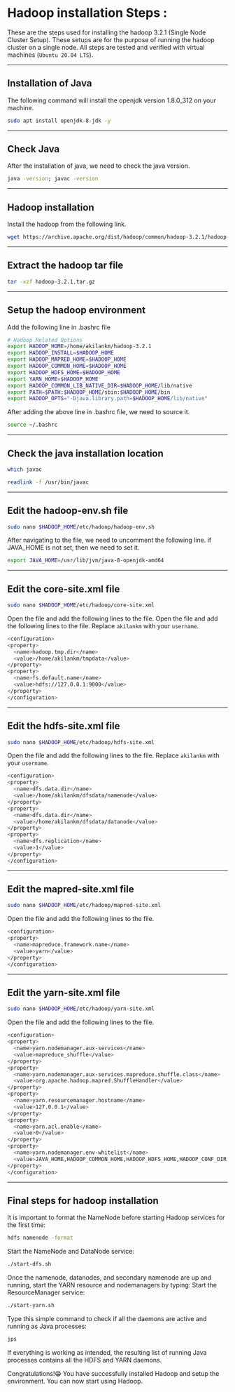 # Hadoop installation Steps :
These are the steps used for installing the hadoop 3.2.1 (Single Node Cluster Setup). These setups are for the purpose of running the hadoop cluster on a single node. All steps are tested and verified with virtual machines (`Ubuntu 20.04 LTS`). 

-----------------------------------------------------------------------------------------------------------------------------
## Installation of Java

The following command will install the openjdk version 1.8.0_312 on your machine.
```bash
sudo apt install openjdk-8-jdk -y
```
-----------------------------------------------------------------------------------------------------------------------------
## Check Java
After the installation of java, we need to check the java version.
```bash
java -version; javac -version
```
-----------------------------------------------------------------------------------------------------------------------------
## Hadoop installation
Install the hadoop from the following link.
```bash
wget https://archive.apache.org/dist/hadoop/common/hadoop-3.2.1/hadoop-3.2.1.tar.gz
```
-----------------------------------------------------------------------------------------------------------------------------
## Extract the hadoop tar file
```bash
tar -xzf hadoop-3.2.1.tar.gz
```
-----------------------------------------------------------------------------------------------------------------------------
## Setup the hadoop environment
Add the following line in .bashrc file
```bash
# Hadoop Related Options
export HADOOP_HOME=/home/akilankm/hadoop-3.2.1
export HADOOP_INSTALL=$HADOOP_HOME
export HADOOP_MAPRED_HOME=$HADOOP_HOME
export HADOOP_COMMON_HOME=$HADOOP_HOME
export HADOOP_HDFS_HOME=$HADOOP_HOME
export YARN_HOME=$HADOOP_HOME
export HADOOP_COMMON_LIB_NATIVE_DIR=$HADOOP_HOME/lib/native
export PATH=$PATH:$HADOOP_HOME/sbin:$HADOOP_HOME/bin
export HADOOP_OPTS="-Djava.library.path=$HADOOP_HOME/lib/native"
```
After adding the above line in .bashrc file, we need to source it.
```bash
source ~/.bashrc
```
-----------------------------------------------------------------------------------------------------------------------------
## Check the java installation location
```bash
which javac
```
```bash
readlink -f /usr/bin/javac
```
-----------------------------------------------------------------------------------------------------------------------------
## Edit the hadoop-env.sh file
```bash
sudo nano $HADOOP_HOME/etc/hadoop/hadoop-env.sh
```
After navigating to the file, we need to uncomment the following line. if JAVA_HOME is not set, then we need to set it.
```bash
export JAVA_HOME=/usr/lib/jvm/java-8-openjdk-amd64
```
-----------------------------------------------------------------------------------------------------------------------------
## Edit the core-site.xml file
```bash
sudo nano $HADOOP_HOME/etc/hadoop/core-site.xml
```
Open the file and add the following lines to the file. Open the file and add the following lines to the file. Replace `akilankm` with your `username`.
```bash
<configuration>
<property>
  <name>hadoop.tmp.dir</name>
  <value>/home/akilankm/tmpdata</value>
</property>
<property>
  <name>fs.default.name</name>
  <value>hdfs://127.0.0.1:9000</value>
</property>
</configuration>
```
-----------------------------------------------------------------------------------------------------------------------------
## Edit the hdfs-site.xml file
```bash
sudo nano $HADOOP_HOME/etc/hadoop/hdfs-site.xml
```
Open the file and add the following lines to the file. Replace `akilankm` with your `username`.
```bash
<configuration>
<property>
  <name>dfs.data.dir</name>
  <value>/home/akilankm/dfsdata/namenode</value>
</property>
<property>
  <name>dfs.data.dir</name>
  <value>/home/akilankm/dfsdata/datanode</value>
</property>
<property>
  <name>dfs.replication</name>
  <value>1</value>
</property>
</configuration>
```
-----------------------------------------------------------------------------------------------------------------------------
## Edit the mapred-site.xml file
```bash
sudo nano $HADOOP_HOME/etc/hadoop/mapred-site.xml
```
Open the file and add the following lines to the file.
```bash
<configuration> 
<property> 
  <name>mapreduce.framework.name</name> 
  <value>yarn</value> 
</property> 
</configuration>
```
-----------------------------------------------------------------------------------------------------------------------------
## Edit the yarn-site.xml file
```bash
sudo nano $HADOOP_HOME/etc/hadoop/yarn-site.xml
```
Open the file and add the following lines to the file.
```bash
<configuration>
<property>
  <name>yarn.nodemanager.aux-services</name>
  <value>mapreduce_shuffle</value>
</property>
<property>
  <name>yarn.nodemanager.aux-services.mapreduce.shuffle.class</name>
  <value>org.apache.hadoop.mapred.ShuffleHandler</value>
</property>
<property>
  <name>yarn.resourcemanager.hostname</name>
  <value>127.0.0.1</value>
</property>
<property>
  <name>yarn.acl.enable</name>
  <value>0</value>
</property>
<property>
  <name>yarn.nodemanager.env-whitelist</name>   
  <value>JAVA_HOME,HADOOP_COMMON_HOME,HADOOP_HDFS_HOME,HADOOP_CONF_DIR,CLASSPATH_PERPEND_DISTCACHE,HADOOP_YARN_HOME,HADOOP_MAPRED_HOME</value>
</property>
</configuration>
```
-----------------------------------------------------------------------------------------------------------------------------
## Final steps for hadoop installation
It is important to format the NameNode before starting Hadoop services for the first time:
```bash
hdfs namenode -format
```
Start the NameNode and DataNode service:
```bash
./start-dfs.sh
```
Once the namenode, datanodes, and secondary namenode are up and running, start the YARN resource and nodemanagers by typing:
Start the ResourceManager service:
```bash
./start-yarn.sh
```
Type this simple command to check if all the daemons are active and running as Java processes:
```bash
jps
```
If everything is working as intended, the resulting list of running Java processes contains all the HDFS and YARN daemons.

Congratulations!😁 You have successfully installed Hadoop and setup the environment. You can now start using Hadoop.